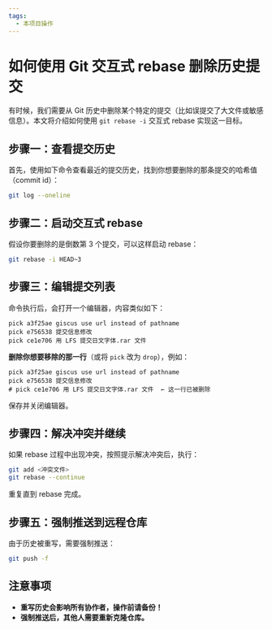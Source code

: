 ```yaml
---
tags:
  - 本项目操作
---
```


# 如何使用 Git 交互式 rebase 删除历史提交

有时候，我们需要从 Git 历史中删除某个特定的提交（比如误提交了大文件或敏感信息）。本文将介绍如何使用 `git rebase -i` 交互式 rebase 实现这一目标。

## 步骤一：查看提交历史

首先，使用如下命令查看最近的提交历史，找到你想要删除的那条提交的哈希值（commit id）：

```bash
git log --oneline
```

## 步骤二：启动交互式 rebase

假设你要删除的是倒数第 3 个提交，可以这样启动 rebase：

```bash
git rebase -i HEAD~3
```

## 步骤三：编辑提交列表

命令执行后，会打开一个编辑器，内容类似如下：

```text
pick a3f25ae giscus use url instead of pathname
pick e756538 提交信息修改
pick ce1e706 用 LFS 提交日文字体.rar 文件
```

**删除你想要移除的那一行**（或将 `pick` 改为 `drop`），例如：

```text
pick a3f25ae giscus use url instead of pathname
pick e756538 提交信息修改
# pick ce1e706 用 LFS 提交日文字体.rar 文件  ← 这一行已被删除
```

保存并关闭编辑器。

## 步骤四：解决冲突并继续

如果 rebase 过程中出现冲突，按照提示解决冲突后，执行：

```bash
git add <冲突文件>
git rebase --continue
```

重复直到 rebase 完成。

## 步骤五：强制推送到远程仓库

由于历史被重写，需要强制推送：

```bash
git push -f
```

## 注意事项

- **重写历史会影响所有协作者，操作前请备份！**
- **强制推送后，其他人需要重新克隆仓库。**

